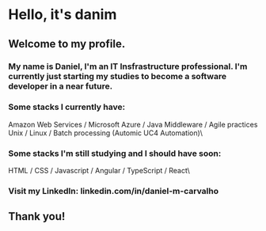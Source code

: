 # Hello, it's danim

## Welcome to my profile.

### My name is Daniel, I'm an IT Insfrastructure professional. I'm currently just starting my studies to become a software developer in a near future.

### Some stacks I currently have:
Amazon Web Services / Microsoft Azure / Java Middleware / Agile practices\
Unix / Linux / Batch processing (Automic UC4 Automation)\

### Some stacks I'm still studying and I should have soon:
HTML / CSS / Javascript / Angular / TypeScript / React\

### Visit my LinkedIn: linkedin.com/in/daniel-m-carvalho

## Thank you!
